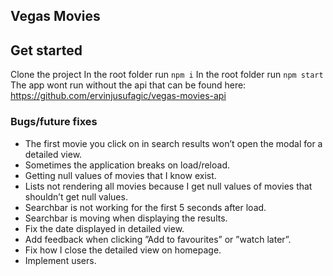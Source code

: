 
## Vegas Movies

## Get started
Clone the project
In the root folder run `npm i`
In the root folder run `npm start`
The app wont run without the api that can be found here: https://github.com/ervinjusufagic/vegas-movies-api

### Bugs/future fixes
* The first movie you click on in search results won’t open the modal for a detailed view.
* Sometimes the application breaks on load/reload.
* Getting null values of movies that I know exist.
* Lists not rendering all movies because I get null values of movies that shouldn’t get null values.
* Searchbar is not working for the first 5 seconds after load.
* Searchbar is moving when displaying the results.
* Fix the date displayed in detailed view.
* Add feedback when clicking ”Add to favourites” or ”watch later”.
* Fix how I close the detailed view on homepage.
* Implement users.
